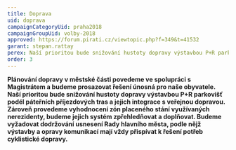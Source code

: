 ```yaml
---
title: Doprava
uid: doprava
campaignCategoryUid: praha2018
campaignGroupUid: volby-2018
approved: https://forum.pirati.cz/viewtopic.php?f=349&t=41532
garant: stepan.rattay
perex: Naší prioritou bude snižování hustoty dopravy výstavbou P+R parkovišť podél páteřních příjezdových tras a jejich integrace s veřejnou dopravou. Zároveň provedeme vyhodnocení zón placeného stání využívaných nerezidenty, budeme jejich systém zpřehledňovat a doplňovat.
order: 3
---
```


**Plánování dopravy v městské části povedeme ve spolupráci s Magistrátem a budeme prosazovat řešení únosná pro naše obyvatele. Naší prioritou bude snižování hustoty dopravy výstavbou P+R parkovišť podél páteřních příjezdových tras a jejich integrace s veřejnou dopravou. Zároveň provedeme vyhodnocení zón placeného stání využívaných nerezidenty, budeme jejich systém zpřehledňovat a doplňovat. Budeme vyžadovat dodržování usnesení Rady hlavního města, podle nějž výstavby a opravy komunikací mají vždy přispívat k řešení potřeb cyklistické dopravy.**
